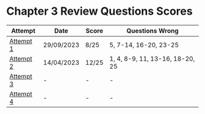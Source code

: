 # Chapter 3 Review Questions Scores

| Attempt| Date | Score | Questions Wrong |
| -------|----- |------| ----------------|
| [Attempt 1](/src/review_questions/chapter_3/attempt_1/) | 29/09/2023 | 8/25 | 5, 7-14, 16-20, 23-25 |
| [Attempt 2](/src/review_questions/chapter_3/attempt_2/) | 14/04/2023 | 12/25 | 1, 4, 8-9, 11, 13-16, 18-20, 25 |
| [Attempt 3](/src/review_questions/chapter_3/attempt_3/) | - | - | - |
| [Attempt 4](/src/review_questions/chapter_3/attempt_4/) | - | - | - |